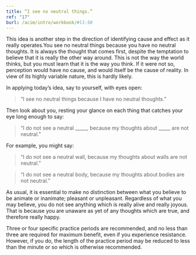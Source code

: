 ```yaml
---
title: “I see no neutral things.”
ref: "17"
burl: /acim/intro/workbook/#l1-50
---
```


This idea is another step in the direction of identifying cause and
effect as it really operates.You see no neutral things because you have
no neutral thoughts. It is always the thought that comes first, despite
the temptation to believe that it is really the other way around. This
is not the way the world thinks, but you must learn that it is the way
you think. If it were not so, perception would have no cause, and would
itself be the cause of reality. In view of its highly variable nature,
this is hardly likely.

In applying today’s idea, say to yourself, with eyes open:

> “I see no neutral things because I have no neutral thoughts.”

Then look about you, resting your glance on each thing that catches your
eye long enough to say:

> “I do not see a neutral \_\_\_\_\_, because my thoughts about
> \_\_\_\_\_ are not neutral.”

For example, you might say:

> “I do not see a neutral wall, because my thoughts about walls are not
> neutral.”

> “I do not see a neutral body, because my thoughts about bodies are
> not neutral.”

As usual, it is essential to make no distinction between what you
believe to be animate or inanimate; pleasant or unpleasant. Regardless
of what you may believe, you do not see anything which is really alive
and really joyous. That is because you are unaware as yet of any
thoughts which are true, and therefore really happy.

Three or four specific practice periods are recommended, and no less
than three are required for maximum benefit, even if you experience
resistance. However, if you do, the length of the practice period may be
reduced to less than the minute or so which is otherwise recommended.

